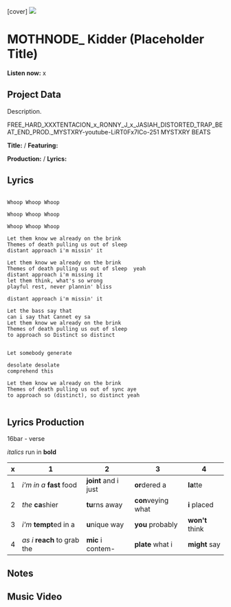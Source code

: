 [cover] ![](57175019_319474918741616_8502199518755923887_n.jpg)

# MOTHNODE_ Kidder (Placeholder Title)

**Listen now:** x

## Project Data

Description.

FREE_HARD_XXXTENTACION_x_RONNY_J_x_JASIAH_DISTORTED_TRAP_BEAT_END_PROD._MYSTXRY-youtube-LiRT0Fx7lCo-251
MYSTXRY BEATS


**Title:**  / **Featuring:** 

**Production:**  / **Lyrics:** 

## Lyrics

```

Whoop Whoop Whoop

Whoop Whoop Whoop

Whoop Whoop Whoop

Let them know we already on the brink
Themes of death pulling us out of sleep 
distant approach i'm missin' it

Let them know we already on the brink
Themes of death pulling us out of sleep  yeah
distant approach i'm missing it
let them think, what's so wrong
playful rest, never plannin' bliss

distant approach i'm missin' it

Let the bass say that
can i say that Cannet ey sa
Let them know we already on the brink
Themes of death pulling us out of sleep 
to approach so Distinct so distinct


Let somebody generate

desolate desolate 
comprehend this

Let them know we already on the brink
Themes of death pulling us out of sync aye
to approach so (distinct), so distinct yeah


```

## Lyrics Production

16bar - verse

*italics* run in
**bold**

| x | 1 | 2 | 3 | 4 |
|---|---|---|---|---|
| 1 | *i'm in a* **fast** food | **joint** and i just  | **or**dered a  | **la**tte  |
| 2 | *the* **ca**shier | **tu**rns away  |  **con**veying what |  **i** placed |
| 3 | *i'm* **tempt**ed in a | **u**nique way  |  **you** probably |  **won't** think |
| 4 | *as i* **reach** to grab the |  **mic** i contem-  | **plate** what i | **might** say |

## Notes

## Music Video
